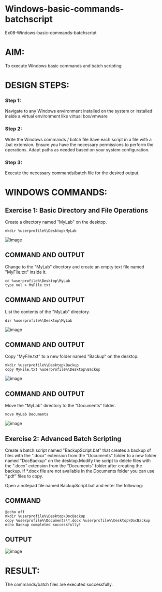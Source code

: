 # Windows-basic-commands-batchscript
Ex08-Windows-basic-commands-batchscript

# AIM:
To execute Windows basic commands and batch scripting

# DESIGN STEPS:

### Step 1:

Navigate to any Windows environment installed on the system or installed inside a virtual environment like virtual box/vmware 

### Step 2:

Write the Windows commands / batch file
Save each script in a file with a .bat extension.
Ensure you have the necessary permissions to perform the operations.
Adapt paths as needed based on your system configuration.
### Step 3:

Execute the necessary commands/batch file for the desired output. 




# WINDOWS COMMANDS:
## Exercise 1: Basic Directory and File Operations
Create a directory named "MyLab" on the desktop.
```
mkdir %userprofile%\Desktop\MyLab
```

![image](https://github.com/user-attachments/assets/b90b44da-d014-4e87-9497-70369505687e)


## COMMAND AND OUTPUT

Change to the "MyLab" directory and create an empty text file named "MyFile.txt" inside it.
```
cd %userprofile%\Desktop\MyLab
type nul > MyFile.txt
```


## COMMAND AND OUTPUT

List the contents of the "MyLab" directory.
```
dir %userprofile%\Desktop\MyLab
```
![image](https://github.com/user-attachments/assets/f8b14e97-065d-497c-86e9-30a0b5fa443e)


## COMMAND AND OUTPUT

Copy "MyFile.txt" to a new folder named "Backup" on the desktop.
```
mkdir %userprofile%\Desktop\Backup
copy MyFile.txt %userprofile%\Desktop\Backup
```
![image](https://github.com/user-attachments/assets/2a57880c-f2ea-4286-9405-b22cb1b87ff5)

## COMMAND AND OUTPUT

Move the "MyLab" directory to the "Documents" folder.
```
move MyLab Documents
```
![image](https://github.com/user-attachments/assets/9aaeb38f-33e7-4a24-b226-dd4cb924045c)



## Exercise 2: Advanced Batch Scripting

Create a batch script named "BackupScript.bat" that creates a backup of files with the ".docx" extension from the "Documents" folder to a new folder named "DocBackup" on the desktop.Modify the script to delete files with the ".docx" extension from the "Documents" folder after creating the backup. If *.docx file are not available in the Documents folder you can use “.pdf” files to copy.

Open a notepad file named BackupScript.bat and enter the following:

## COMMAND
```
@echo off
mkdir %userprofile%\Desktop\DocBackup
copy %userprofile%\Documents\*.docx %userprofile%\Desktop\DocBackup
echo Backup completed successfully!
```





## OUTPUT

![image](https://github.com/user-attachments/assets/8398cd51-0f5e-4544-aab3-ce1e91067bb4)




# RESULT:
The commands/batch files are executed successfully.

